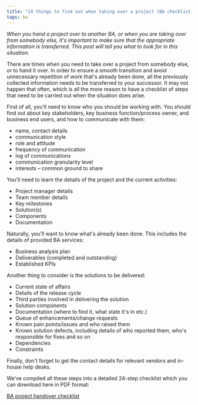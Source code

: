 ```yaml
---
title: "24 things to find out when taking over a project (BA checklist)"
tags: ba
---
```


_When you hand a project over to another BA, or when you are taking over from somebody else, it's important to make sure that the appropriate information is transferred. This post will tell you what to look for in this situation._

There are times when you need to take over a project from somebody else, or to hand it over. In order to ensure a smooth transition and avoid unnecessary repetition of work that's already been done, all the previously collected information needs to be transferred to your successor. It may not happen that often, which is all the more reason to have a checklist of steps that need to be carried out when the situation does arise.

First of all, you'll need to know who you should be working with. You should find out about key stakeholders, key business function/process owner, and business end users, and how to communicate with them:

*   name, contact details
*   communication style
*   role and attitude
*   frequency of communication
*   log of communications
*   communication granularity level
*   interests – common ground to share

You'll need to learn the details of the project and the current activities:

*   Project manager details
*   Team member details
*   Key milestones
*   Solution(s)
*   Components
*   Documentation

Naturally, you'll want to know what's already been done. This includes the details of provided BA services:

*   Business analysis plan
*   Deliverables (completed and outstanding)
*   Established KPIs

Another thing to consider is the solutions to be delivered:

*   Current state of affairs
*   Details of the release cycle
*   Third parties involved in delivering the solution
*   Solution components
*   Documentation (where to find it, what state it's in etc.)
*   Queue of enhancements/change requests
*   Known pain points/issues and who raised them
*   Known solution defects, including details of who reported them, who's responsible for fixes and so on
*   Dependencies
*   Constraints

Finally, don't forget to get the contact details for relevant vendors and in-house help desks.

We’ve compiled all these steps into a detailed 24-step checklist which you can download here in PDF format:

[BA project handover checklist](/files/ba-handover-checklist.pdf)